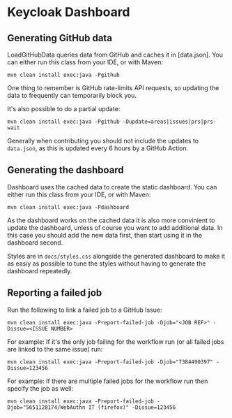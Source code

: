 # Keycloak Dashboard

## Generating GitHub data

LoadGitHubData queries data from GitHub and caches it in [data.json]. You can either run this class from your IDE, or 
with Maven:

```
mvn clean install exec:java -Pgithub
```

One thing to remember is GitHub rate-limits API requests, so updating the data to frequently can temporarily block you.

It's also possible to do a partial update:
```
mvn clean install exec:java -Pgithub -Dupdate=areas|issues|prs|prs-wait
```


Generally when contributing you should not include the updates to `data.json`, as this is updated every 6 hours by
a GitHub Action.

## Generating the dashboard

Dashboard uses the cached data to create the static dashboard. You can either run this class from your IDE, or with
Maven:

```
mvn clean install exec:java -Pdashboard
```

As the dashboard works on the cached data it is also more convinient to update the dashboard, unless of course you want
to add additional data. In this case you should add the new data first, then start using it in the dashboard second.

Styles are in `docs/styles.css` alongside the generated dashboard to make it as easiy as possible to tune the styles
without having to generate the dashboard repeatedly.

## Reporting a failed job

Run the following to link a failed job to a GitHub Issue:

```
mvn clean install exec:java -Preport-failed-job -Djob="<JOB REF>" -Dissue=<ISSUE NUMBER>
```

For example: If it's the only job failing for the workflow run (or all failed jobs are linked to the same issue) run:

```
mvn clean install exec:java -Preport-failed-job -Djob="7384490397" -Dissue=123456
```

For example: If there are multiple failed jobs for the workflow run then specify the job as well:

```
mvn clean install exec:java -Preport-failed-job -Djob="5651128174/WebAuthn IT (firefox)" -Dissue=123456
```
